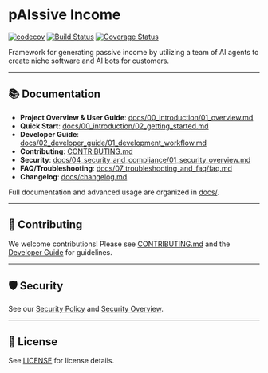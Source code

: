 # pAIssive Income

[![codecov](https://codecov.io/gh/anchapin/pAIssive_income/branch/main/graph/badge.svg)](https://codecov.io/gh/anchapin/pAIssive_income)
[![Build Status](https://github.com/anchapin/pAIssive_income/actions/workflows/ci.yml/badge.svg)](https://github.com/anchapin/pAIssive_income/actions/workflows/ci.yml)
[![Coverage Status](https://coveralls.io/repos/github/anchapin/pAIssive_income/badge.svg?branch=main)](https://coveralls.io/github/anchapin/pAIssive_income?branch=main)

Framework for generating passive income by utilizing a team of AI agents to create niche software and AI bots for customers.

---

## 📚 Documentation

- **Project Overview & User Guide**: [docs/00_introduction/01_overview.md](docs/00_introduction/01_overview.md)
- **Quick Start**: [docs/00_introduction/02_getting_started.md](docs/00_introduction/02_getting_started.md)
- **Developer Guide**: [docs/02_developer_guide/01_development_workflow.md](docs/02_developer_guide/01_development_workflow.md)
- **Contributing**: [CONTRIBUTING.md](CONTRIBUTING.md)
- **Security**: [docs/04_security_and_compliance/01_security_overview.md](docs/04_security_and_compliance/01_security_overview.md)
- **FAQ/Troubleshooting**: [docs/07_troubleshooting_and_faq/faq.md](docs/07_troubleshooting_and_faq/faq.md)
- **Changelog**: [docs/changelog.md](docs/changelog.md)

Full documentation and advanced usage are organized in [docs/](docs/).

---

## 🤝 Contributing

We welcome contributions! Please see [CONTRIBUTING.md](CONTRIBUTING.md) and the [Developer Guide](docs/02_developer_guide/01_development_workflow.md) for guidelines.

---

## 🛡️ Security

See our [Security Policy](SECURITY.md) and [Security Overview](docs/04_security_and_compliance/01_security_overview.md).

---

## 📝 License

See [LICENSE](LICENSE) for license details.